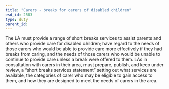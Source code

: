 ```yaml
---
title: "Carers - breaks for carers of disabled children"
esd_id: 2583
type: duty
parent_id:  
---
```


The LA must provide a range of short breaks services to assist parents and others who provide care for disabled children; have regard to the needs of those carers who would be able to provide care more effectively if they had breaks from caring, and the needs of those carers who would be unable to continue to provide care unless a break were offered to them.   LAs in consultation with carers in their area, must prepare, publish, and keep under review, a “short breaks services statement” setting out what services are available, the categories of carer who may be eligible to gain access to them, and how they are designed to meet the needs of carers in the area.

